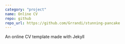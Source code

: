 ```yaml
---
category: "project"
name: Online CV
repo: github
repo_url: https://github.com/Grrandi/stunning-pancake
---
```


An online CV template made with Jekyll

